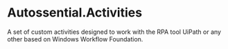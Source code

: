 # Autossential.Activities

A set of custom activities designed to work with the RPA tool UiPath or any other based on Windows Workflow Foundation.
